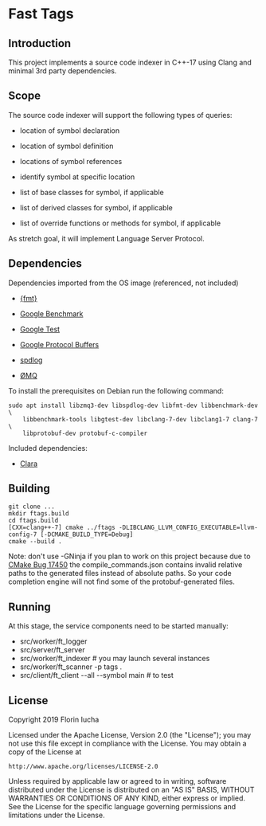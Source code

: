 Fast Tags
=========

Introduction
------------

This project implements a source code indexer in C++-17 using Clang and
minimal 3rd party dependencies.


Scope
-----

The source code indexer will support the following types of queries:

   * location of symbol declaration

   * location of symbol definition

   * locations of symbol references

   * identify symbol at specific location

   * list of base classes for symbol, if applicable

   * list of derived classes for symbol, if applicable

   * list of override functions or methods for symbol, if applicable

As stretch goal, it will implement Language Server Protocol.


Dependencies
------------

Dependencies imported from the OS image (referenced, not included)

   * [{fmt}](https://github.com/fmtlib/fmt)

   * [Google Benchmark](https://github.com/google/benchmark)

   * [Google Test](https://github.com/google/googletest)

   * [Google Protocol Buffers](https://developers.google.com/protocol-buffers/)

   * [spdlog](https://github.com/gabime/spdlog)

   * [ØMQ](http://zeromq.org/)

To install the prerequisites on Debian run the following command:

    sudo apt install libzmq3-dev libspdlog-dev libfmt-dev libbenchmark-dev \
        libbenchmark-tools libgtest-dev libclang-7-dev libclang1-7 clang-7 \
        libprotobuf-dev protobuf-c-compiler

Included dependencies:

   * [Clara](https://github.com/catchorg/Clara/)


Building
--------

    git clone ...
    mkdir ftags.build
    cd ftags.build
    [CXX=clang++-7] cmake ../ftags -DLIBCLANG_LLVM_CONFIG_EXECUTABLE=llvm-config-7 [-DCMAKE_BUILD_TYPE=Debug]
    cmake --build .

Note: don't use -GNinja if you plan to work on this project because due to
[CMake Bug  17450](https://gitlab.kitware.com/cmake/cmake/issues/17450) the
compile\_commands.json contains invalid relative paths to the generated files
instead of absolute paths. So your code completion engine will not find some
of the protobuf-generated files.


Running
-------

At this stage, the service components need to be started manually:

* src/worker/ft\_logger
* src/server/ft\_server
* src/worker/ft\_indexer # you may launch several instances
* src/worker/ft\_scanner -p tags .
* src/client/ft\_client --all --symbol main      # to test


License
-------

Copyright 2019 Florin Iucha

Licensed under the Apache License, Version 2.0 (the "License");
you may not use this file except in compliance with the License.
You may obtain a copy of the License at

    http://www.apache.org/licenses/LICENSE-2.0

Unless required by applicable law or agreed to in writing, software
distributed under the License is distributed on an "AS IS" BASIS,
WITHOUT WARRANTIES OR CONDITIONS OF ANY KIND, either express or implied.
See the License for the specific language governing permissions and
limitations under the License.
